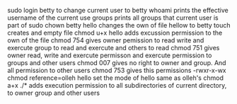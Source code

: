 sudo login betty to change current user to betty
whoami prints the effective username of the current use
groups prints all groups that current user is part of 
sudo chown betty hello changes the own of file hellow to betty
touch creates and empty file
chmod u+x hello adds excussion permission to the own of the file
chmod 754 gives owner pemission to read write and exercute group to read and exercute and others to read
chmod 751 gives owner read, write and exercute permisson and exercute permission to groups and other users
chmod 007 gives no right to owner and group. And all permission to other users 
chmod 753 gives this permissions -rwxr-x-wx
chmod reference=olleh hello set the mode of hello same as olleh's
chmod a+x ./* adds execution permission to all subdirectories of current directory, to owner group and other users

